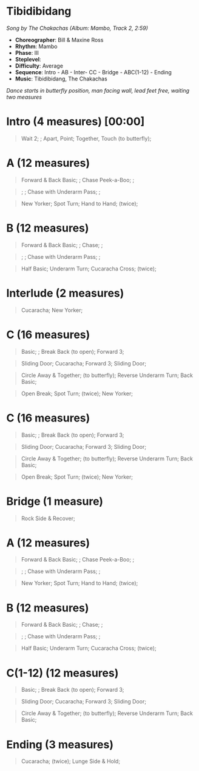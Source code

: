 # Tibidibidang
*Song by The Chakachas (Album: Mambo, Track 2, 2:59)*
 
* **Choreographer**: Bill & Maxine Ross
* **Rhythm**: Mambo
* **Phase**: III
* **Steplevel**: 
* **Difficulty**: Average
* **Sequence**: Intro - AB - Inter- CC - Bridge - ABC(1-12) - Ending
* **Music**: Tibidibidang, The Chakachas
 
*Dance starts in butterfly position, man facing wall, lead feet free, waiting two measures*
 
# Intro (4 measures) [00:00]

> Wait 2; ; Apart, Point; Together, Touch (to butterfly);

# A (12 measures)

> Forward & Back Basic; ; Chase Peek-a-Boo; ;

> ; ; Chase with Underarm Pass; ;

> New Yorker; Spot Turn; Hand to Hand; (twice);

# B (12 measures)

> Forward & Back Basic; ; Chase; ;

> ; ; Chase with Underarm Pass; ;

> Half Basic; Underarm Turn; Cucaracha Cross; (twice);

# Interlude (2 measures)

> Cucaracha; New Yorker; 

# C (16 measures)

> Basic; ; Break Back (to open); Forward 3;

> Sliding Door; Cucaracha; Forward 3; Sliding Door;

> Circle Away & Together; (to butterfly); Reverse Underarm Turn; Back Basic;

> Open Break; Spot Turn; (twice); New Yorker;

# C (16 measures)

> Basic; ; Break Back (to open); Forward 3;

> Sliding Door; Cucaracha; Forward 3; Sliding Door;

> Circle Away & Together; (to butterfly); Reverse Underarm Turn; Back Basic;

> Open Break; Spot Turn; (twice); New Yorker;

# Bridge (1 measure)

> Rock Side & Recover;

# A (12 measures)

> Forward & Back Basic; ; Chase Peek-a-Boo; ;

> ; ; Chase with Underarm Pass; ;

> New Yorker; Spot Turn; Hand to Hand; (twice);

# B (12 measures)

> Forward & Back Basic; ; Chase; ;

> ; ; Chase with Underarm Pass; ;

> Half Basic; Underarm Turn; Cucaracha Cross; (twice);

# C(1-12) (12 measures)

> Basic; ; Break Back (to open); Forward 3;

> Sliding Door; Cucaracha; Forward 3; Sliding Door;

> Circle Away & Together; (to butterfly); Reverse Underarm Turn; Back Basic;

# Ending (3 measures)

> Cucaracha; (twice); Lunge Side & Hold;